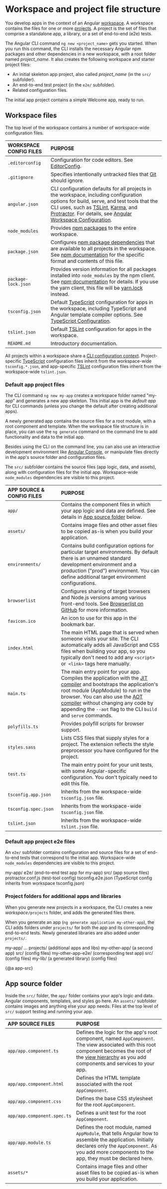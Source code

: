 # Workspace and project file structure

You develop apps in the context of an Angular [workspace](guide/glossary#workspace). A workspace contains the files for one or more [projects](guide/glossary#project). A project is the set of files that comprise a standalone app, a library, or a set of end-to-end (e2e) tests. 

The Angular CLI command `ng new <project_name>` gets you started. 
When you run this command, the CLI installs the necessary Angular npm packages and other dependencies in a new workspace, with a root folder named *project_name*. 
It also creates the following workspace and starter project files:

* An initial skeleton app project, also called *project_name* (in the `src/` subfolder).
* An end-to-end test project (in the `e2e/` subfolder).
* Related configuration files.

The initial app project contains a simple Welcome app, ready to run. 

## Workspace files

The top level of the workspace contains a number of workspace-wide configuration files.

| WORKSPACE CONFIG FILES    | PURPOSE |
| :--------------------- | :------------------------------------------|
| `.editorconfig`        | Configuration for code editors. See [EditorConfig](https://editorconfig.org/). |
| `.gitignore`           | Specifies intentionally untracked files that [Git](https://git-scm.com/) should ignore. |
| `angular.json`         | CLI configuration defaults for all projects in the workspace, including configuration options for build, serve, and test tools that the CLI uses, such as [TSLint](https://palantir.github.io/tslint/), [Karma](https://karma-runner.github.io/), and [Protractor](http://www.protractortest.org/). For details, see [Angular Workspace Configuration](guide/workspace-config). |
| `node_modules`         | Provides [npm packages](guide/npm-packages) to the entire workspace. |
| `package.json`         | Configures [npm package dependencies](guide/npm-packages) that are available to all projects in the workspace. See [npm documentation](https://docs.npmjs.com/files/package.json) for the specific format and contents of this file. |
| `package-lock.json`    | Provides version information for all packages installed into `node_modules` by the npm client. See [npm documentation](https://docs.npmjs.com/files/package-lock.json) for details. If you use the yarn client, this file will be [yarn.lock](https://yarnpkg.com/lang/en/docs/yarn-lock/) instead. |
| `tsconfig.json`        | Default [TypeScript](https://www.typescriptlang.org/) configuration for apps in the workspace, including TypeScript and Angular template compiler options. See [TypeScript Configuration](guide/typescript-configuration). |
| `tslint.json`          | Default [TSLint](https://palantir.github.io/tslint/) configuration for apps in the workspace. |
| `README.md`            | Introductory documentation. |

All projects within a workspace share a [CLI configuration context](guide/workspace-config). 
Project-specific [TypeScript](https://www.typescriptlang.org/) configuration files inherit from the workspace-wide `tsconfig.*.json`, and app-specific [TSLint](https://palantir.github.io/tslint/) configuration files inherit from the workspace-wide `tslint.json`.

### Default app project files

The CLI command `ng new my-app` creates a workspace folder named "my-app" and generates a new app skeleton. 
This initial app is the *default app* for CLI commands (unless you change the default after creating additional apps). 

A newly generated app contains the source files for a root module, with a root component and template. 
When the workspace file structure is in place, you can use the `ng generate` command on the command line to add functionality and data to the initial app.

<div class="alert is-helpful">

   Besides using the CLI on the command line, you can also use an interactive development environment like [Angular Console](https://angular.console.com), or manipulate files directly in the app's source folder and configuration files.

</div>

The `src/` subfolder contains the source files (app logic, data, and assets), along with configuration files for the initial app.
Workspace-wide `node_modules` dependencies are visible to this project.

| APP SOURCE & CONFIG FILES    | PURPOSE |
| :--------------------- | :------------------------------------------|
| `app/`                 | Contains the component files in which your app logic and data are defined. See details in [App source folder](#app-src) below. |
| `assets/`              | Contains image files and other asset files to be copied as-is when you build your application. | 
| `environments/`        | Contains build configuration options for particular target environments. By default there is an unnamed standard development environment and a production ("prod") environment. You can define additional target environment configurations. |
| `browserlist`          | Configures sharing of target browsers and Node.js versions among various front-end tools. See [Browserlist on GitHub](https://github.com/browserslist/browserslist) for more information.  |
| `favicon.ico`          | An icon to use for this app in the bookmark bar. |
| `index.html`           | The main HTML page that is served when someone visits your site. The CLI automatically adds all JavaScript and CSS files when building your app, so you typically don't need to add any `<script>` or` <link>` tags here manually. |
| `main.ts`              | The main entry point for your app. Compiles the application with the [JIT compiler](https://angular.io/guide/glossary#jit) and bootstraps the application's root module (AppModule) to run in the browser. You can also use the [AOT compiler](https://angular.io/guide/aot-compiler) without changing any code by appending the `--aot` flag to the CLI `build` and `serve` commands. |
| `polyfills.ts`         | Provides polyfill scripts for browser support. |
| `styles.sass`          | Lists CSS files that supply styles for a project. The extension reflects the style preprocessor you have configured for the project. |
| `test.ts`              | The main entry point for your unit tests, with some Angular-specific configuration. You don't typically need to edit this file. |
| `tsconfig.app.json`   | Inherits from the workspace-wide `tsconfig.json` file. |
| `tsconfig.spec.json`  | Inherits from the workspace-wide `tsconfig.json` file. |
| `tslint.json`         | Inherits from the workspace-wide `tslint.json` file. |

### Default app project e2e files

An `e2e/` subfolder contains configuration and source files for a set of end-to-end tests that correspond to the initial app.
Workspace-wide `node_modules` dependencies are visible to this project.

<code-example language="none" linenums="false">
my-app/
  e2e/                  (end-to-end test app for my-app)
    src/                (app source files)
    protractor.conf.js  (test-tool config)
    tsconfig.e2e.json   (TypeScript config inherits from workspace tsconfig.json)
</code-example>

### Project folders for additional apps and libraries

When you generate new projects in a workspace, 
the CLI creates a new *workspace*`/projects` folder, and adds the generated files there.

When you generate an app (`ng generate application my-other-app`), the CLI adds folders under `projects/` for both the app and its corresponding end-to-end tests. Newly generated libraries are also added under `projects/`.

<code-example language="none" linenums="false">
my-app/
  ...
  projects/           (additional apps and libs)
    my-other-app/     (a second app)
      src/
      (config files)
    my-other-app-e2e/  (corresponding test app) 
      src/
      (config files)
    my-lib/            (a generated library)
      (config files)
</code-example>

{@a app-src}
## App source folder

Inside the `src/` folder, the `app/` folder contains your app's logic and data. Angular components, templates, and styles go here. An `assets/` subfolder contains images and anything else your app needs. Files at the top level of `src/` support testing and running your app.

| APP SOURCE FILES | PURPOSE |
| :-------------------------- | :------------------------------------------|
| `app/app.component.ts`      | Defines the logic for the app's root component, named `AppComponent`. The view associated with this root component becomes the root of the [view hierarchy](guide/glossary#view-hierarchy) as you add components and services to your app. |
| `app/app.component.html`    | Defines the HTML template associated with the root `AppComponent`. |
| `app/app.component.css`     | Defines the base CSS stylesheet for the root `AppComponent`. |
| `app/app.component.spec.ts` | Defines a unit test for the root `AppComponent`. |
| `app/app.module.ts`         | Defines the root module, named `AppModule`, that tells Angular how to assemble the application. Initially declares only the `AppComponent`. As you add more components to the app, they must be declared here. |
| `assets/*`                  | Contains image files and other asset files to be copied as-is when you build your application. |
